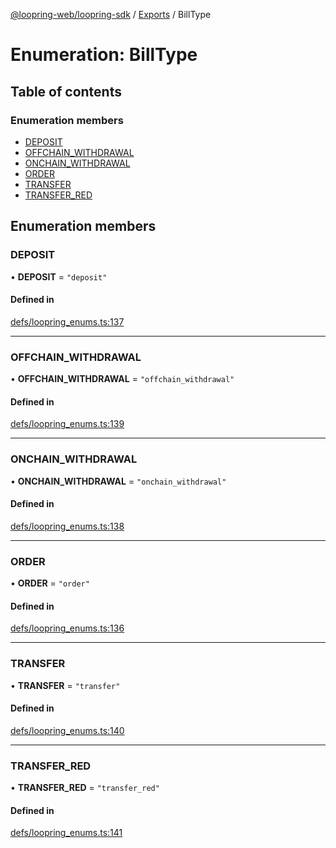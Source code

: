 [@loopring-web/loopring-sdk](../README.md) / [Exports](../modules.md) / BillType

# Enumeration: BillType

## Table of contents

### Enumeration members

- [DEPOSIT](BillType.md#deposit)
- [OFFCHAIN\_WITHDRAWAL](BillType.md#offchain_withdrawal)
- [ONCHAIN\_WITHDRAWAL](BillType.md#onchain_withdrawal)
- [ORDER](BillType.md#order)
- [TRANSFER](BillType.md#transfer)
- [TRANSFER\_RED](BillType.md#transfer_red)

## Enumeration members

### DEPOSIT

• **DEPOSIT** = `"deposit"`

#### Defined in

[defs/loopring_enums.ts:137](https://github.com/Loopring/loopring_sdk/blob/24fdf4c/src/defs/loopring_enums.ts#L137)

___

### OFFCHAIN\_WITHDRAWAL

• **OFFCHAIN\_WITHDRAWAL** = `"offchain_withdrawal"`

#### Defined in

[defs/loopring_enums.ts:139](https://github.com/Loopring/loopring_sdk/blob/24fdf4c/src/defs/loopring_enums.ts#L139)

___

### ONCHAIN\_WITHDRAWAL

• **ONCHAIN\_WITHDRAWAL** = `"onchain_withdrawal"`

#### Defined in

[defs/loopring_enums.ts:138](https://github.com/Loopring/loopring_sdk/blob/24fdf4c/src/defs/loopring_enums.ts#L138)

___

### ORDER

• **ORDER** = `"order"`

#### Defined in

[defs/loopring_enums.ts:136](https://github.com/Loopring/loopring_sdk/blob/24fdf4c/src/defs/loopring_enums.ts#L136)

___

### TRANSFER

• **TRANSFER** = `"transfer"`

#### Defined in

[defs/loopring_enums.ts:140](https://github.com/Loopring/loopring_sdk/blob/24fdf4c/src/defs/loopring_enums.ts#L140)

___

### TRANSFER\_RED

• **TRANSFER\_RED** = `"transfer_red"`

#### Defined in

[defs/loopring_enums.ts:141](https://github.com/Loopring/loopring_sdk/blob/24fdf4c/src/defs/loopring_enums.ts#L141)
